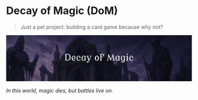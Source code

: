 # Decay of Magic (DoM)

> Just a pet project: building a card game because why not?

![DoM banner](banner.jpg "Decay of Magic")

_In this world, magic dies, but battles live on._
